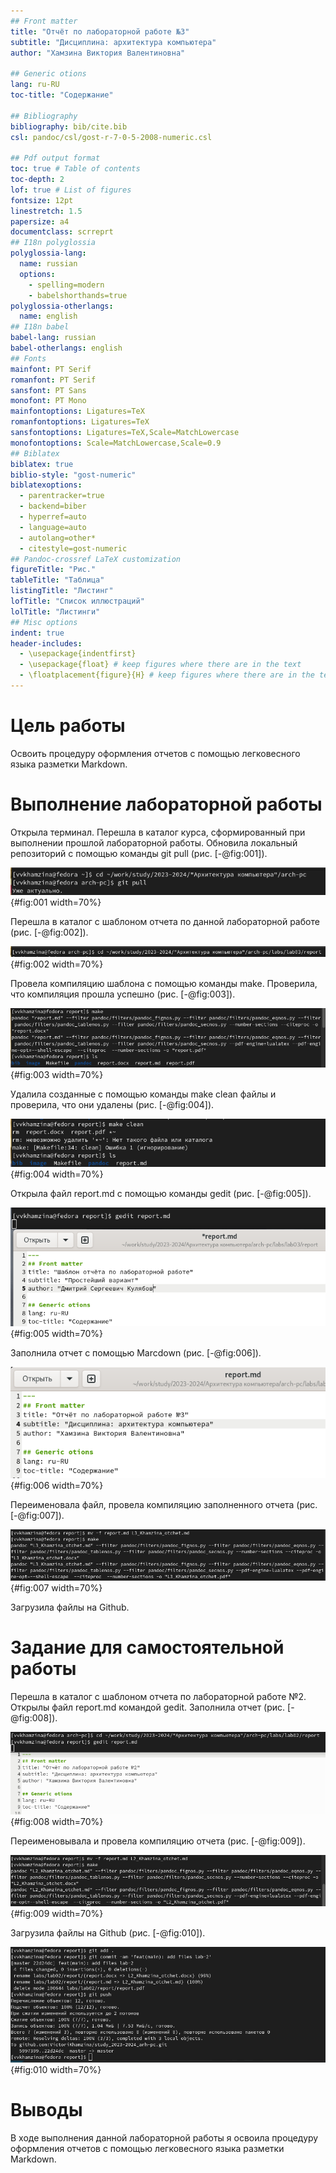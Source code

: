 ```yaml
---
## Front matter
title: "Отчёт по лабораторной работе №3"
subtitle: "Дисциплина: архитектура компьютера"
author: "Хамзина Виктория Валентиновна"

## Generic otions
lang: ru-RU
toc-title: "Содержание"

## Bibliography
bibliography: bib/cite.bib
csl: pandoc/csl/gost-r-7-0-5-2008-numeric.csl

## Pdf output format
toc: true # Table of contents
toc-depth: 2
lof: true # List of figures
fontsize: 12pt
linestretch: 1.5
papersize: a4
documentclass: scrreprt
## I18n polyglossia
polyglossia-lang:
  name: russian
  options:
	- spelling=modern
	- babelshorthands=true
polyglossia-otherlangs:
  name: english
## I18n babel
babel-lang: russian
babel-otherlangs: english
## Fonts
mainfont: PT Serif
romanfont: PT Serif
sansfont: PT Sans
monofont: PT Mono
mainfontoptions: Ligatures=TeX
romanfontoptions: Ligatures=TeX
sansfontoptions: Ligatures=TeX,Scale=MatchLowercase
monofontoptions: Scale=MatchLowercase,Scale=0.9
## Biblatex
biblatex: true
biblio-style: "gost-numeric"
biblatexoptions:
  - parentracker=true
  - backend=biber
  - hyperref=auto
  - language=auto
  - autolang=other*
  - citestyle=gost-numeric
## Pandoc-crossref LaTeX customization
figureTitle: "Рис."
tableTitle: "Таблица"
listingTitle: "Листинг"
lofTitle: "Список иллюстраций"
lolTitle: "Листинги"
## Misc options
indent: true
header-includes:
  - \usepackage{indentfirst}
  - \usepackage{float} # keep figures where there are in the text
  - \floatplacement{figure}{H} # keep figures where there are in the text
---
```


# Цель работы

Освоить процедуру оформления отчетов с помощью легковесного языка разметки Markdown.

# Выполнение лабораторной работы

Открыла терминал. Перешла в каталог курса, сформированный при выполнении прошлой лабораторной работы. Обновила локальный репозиторий с помощью команды git pull (рис. [-@fig:001]).

![Перемещение между директориями и обновление локального репозитория](image/1.png){#fig:001 width=70%}

Перешла в каталог с шаблоном отчета по данной лабораторной работе (рис. [-@fig:002]).

![Перемещение между директориями](image/2.png){#fig:002 width=70%}

Провела компиляцию шаблона с помощью команды make. Проверила, что компиляция прошла успешно (рис. [-@fig:003]).

![Компиляция шаблона отчета, проверка успешности компиляции](image/3.png){#fig:003 width=70%}

Удалила созданные с помощью команды make clean файлы и проверила, что они удалены (рис. [-@fig:004]).

![Удаление файлов и проверка](image/4.png){#fig:004 width=70%}

Открыла файл report.md с помощью команды gedit (рис. [-@fig:005]).

![Открытие файла](image/5.png){#fig:005 width=70%}

Заполнила отчет с помощью Marcdown (рис. [-@fig:006]).

![Заполнение отчета](image/6.png){#fig:006 width=70%}

Переименовала файл, провела компиляцию заполненного отчета (рис. [-@fig:007]).

![Компиляция переименованного и заполненного отчета](image/7.png){#fig:007 width=70%}

Загрузила файлы на Github.

# Задание для самостоятельной работы

Перешла в каталог с шаблоном отчета по лабораторной работе №2. Открылы файл report.md командой gedit. Заполнила отчет (рис. [-@fig:008]).

![Перемещение между директориями. Открытие файла.](image/8.png){#fig:008 width=70%}

Переименовывала и провела компиляцию отчета (рис. [-@fig:009]).

![Компиляция переименованного отчета](image/9.png){#fig:009 width=70%}

Загрузила файлы на Github (рис. [-@fig:010]).

![Загрузка файлов на Github](image/10.png){#fig:010 width=70%}

# Выводы

В ходе выполнения данной лабораторной работы я освоила процедуру оформления отчетов с помощью легковесного языка разметки Markdown.
